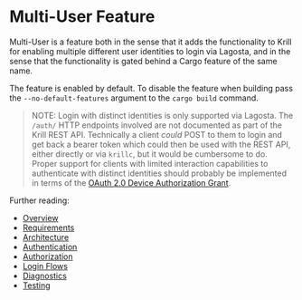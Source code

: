 # Multi-User Feature

Multi-User is a feature both in the sense that it adds the functionality to Krill for enabling
multiple different user identities to login via Lagosta, and in the sense that the functionality
is gated behind a Cargo feature of the same name.

The feature is enabled by default. To disable the feature when building pass the
`--no-default-features` argument to the `cargo build` command.

> NOTE: Login with distinct identities is only supported via Lagosta. The `/auth/` HTTP endpoints
> involved are not documented as part of the Krill REST API. Technically a client _could_ POST to
> them to login and get back a bearer token which could then be used with the REST API, either
> directly or via `krillc`, but it would be cumbersome to do. Proper support for clients with 
> limited interaction capabilities to authenticate with distinct identities should probably be
> implemented in terms of the [OAuth 2.0 Device Authorization Grant](https://oauth.net/2/device-flow/).

Further reading:

- [Overview](./overview.md)
- [Requirements](./requirements.md)
- [Architecture](./architecture.md)
- [Authentication](./authentication.md)
- [Authorization](./authorization.md)
- [Login Flows](./loginflows.md)
- [Diagnostics](./diagnostics.md)
- [Testing](./testing.md)